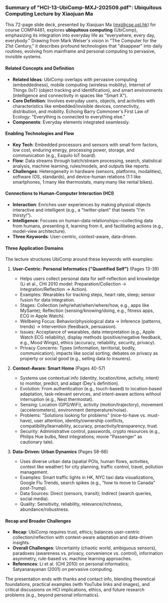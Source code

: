 ### Summary of "HCI-13-UbiComp-MXJ-202509.pdf": Ubiquitous Computing Lecture by Xiaojuan Ma

This 72-page slide deck, presented by Xiaojuan Ma (mxj@cse.ust.hk) for course COMP4461, explores **ubiquitous computing** (UbiComp), emphasizing its integration into everyday life as "everywhere, every day, everybody." Drawing from Mark Weiser's vision in "The Computer for the 21st Century," it describes profound technologies that "disappear" into daily routines, evolving from mainframe and personal computing to pervasive, invisible systems.

#### Related Concepts and Definition
- **Related Ideas**: UbiComp overlaps with pervasive computing (embeddedness), mobile computing (wireless mobility), Internet of Things (IoT) (object tracking and identification), and smart environments (intelligence and connectivity in spaces like "Smart X").
- **Core Definition**: Involves everyday users, objects, and activities with characteristics like embedded/invisible devices, connectivity, distribution, and mobility. Echoing Barry Commoner's First Law of Ecology: "Everything is connected to everything else."
- **Components**: Everyday elements integrated seamlessly.

#### Enabling Technologies and Flow
- **Key Tech**: Embedded processors and sensors with small form factors, low cost, enduring energy, processing power, storage, and communication (e.g., Esquilo IoT board).
- **Flow**: Data streams through batch/stream processing, search, statistical analysis, machine learning, rules/models, and outputs like reports.
- **Challenges**: Heterogeneity in hardware (sensors, platforms, modalities), software (OS, standards), and device-human relations (1:1 like smartphones, 1:many like thermostats, many:many like rental bikes).

#### Connections to Human-Computer Interaction (HCI)
- **Interaction**: Enriches user experiences by making physical objects interactive and intelligent (e.g., a "twitter-plant" that tweets "I'm thirsty!").
- **Intelligence**: Focuses on human-data relationships—collecting data from humans, presenting it, learning from it, and facilitating actions (e.g., model-view architecture).
- **Three Keywords**: User-centric, context-aware, data-driven.

#### Three Application Domains
The lecture structures UbiComp around these keywords with examples:
1. **User-Centric: Personal Informatics ("Quantified Self")** (Pages 13-39)
   - Helps users collect personal data for self-reflection and knowledge (Li et al., CHI 2010 model: Preparation/Collection → Integration/Reflection → Action).
   - Examples: Wearables for tracking steps, heart rate, sleep; sensor fusion for data integration.
   - Stages: Collection (why/what/when/where/how, e.g., apps like MySante); Reflection (sensing/knowing/doing, e.g., fitness apps, ECG in Apple Watch).
   - Wellbeing Focus: Behavior/physiological data → Inference (patterns, trends) → Intervention (feedback, persuasion).
   - Issues: Acceptance of wearables, data interpretation (e.g., Apple Watch ECG reliability), display methods (positive/negative feedback, e.g., Mood Wings), ethics (accuracy, reliability, security, privacy).
   - Privacy Concerns: Types (information, territorial, bodily, communication); impacts like social sorting; debates on privacy as property or social good (e.g., selling data to insurers).

2. **Context-Aware: Smart Home** (Pages 40-57)
   - Systems use contextual info (identity, location/time, activity, intent) to monitor, predict, and adapt (Dey's definition).
   - Evolution: From authentication (e.g., touch-based) to location-based adaptation, task-relevant services, and intent-aware actions without interruption (e.g., Nest thermostat).
   - Sensing: Location (GPS/WiFi), activity (motion/trajectory), movement (accelerometers), environment (temperature/noise).
   - Problems: "Solutions looking for problems" (nice-to-have vs. must-have), user attention, identity/ownership conflicts, compatibility/learnability, accuracy, proactivity/transparency, trust.
   - Security: Administrative control, passwords, crypto resources (e.g., Philips Hue bulbs, Nest integrations; movie "Passenger" as cautionary tale).

3. **Data-Driven: Urban Dynamics** (Pages 58-66)
   - Uses diverse urban data (spatial POIs, human flows, activities, context like weather) for city planning, traffic control, travel, pollution management.
   - Examples: Smart traffic lights in HK, NYC taxi data visualizations, Google Flu Trends, search spikes (e.g., "how to move to Canada" post-Trump).
   - Data Sources: Direct (sensors, transit); Indirect (search queries, social media).
   - Quality: Sensitivity, reliability, relevance/richness, abundance/robustness.

#### Recap and Broader Challenges
- **Recap**: UbiComp requires trust, ethics; balances user-centric collection/reflection with context-aware adaptation and data-driven insights.
- **Overall Challenges**: Uncertainty (chaotic world, ambiguous sensors), paradoxes (awareness vs. privacy, convenience vs. control), information asymmetry, rule-based vs. machine learning approaches.
- **References**: Li et al. (CHI 2010) on personal informatics; Satyanarayanan (2001) on pervasive computing.

The presentation ends with thanks and contact info, blending theoretical foundations, practical examples (with YouTube links and images), and critical discussions on HCI implications, ethics, and future research problems (e.g., beyond personal informatics).